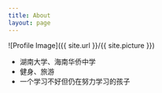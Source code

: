 ```yaml
---
title: About
layout: page
---
```

![Profile Image]({{ site.url }}/{{ site.picture }})

* 湖南大学、海南华侨中学
* 健身、旅游
* 一个学习不好但仍在努力学习的孩子